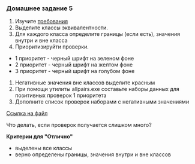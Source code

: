 ### Домашнее задание 5

1. Изучите [требования](../Требования/Req_5.md)
1. Выделите классы эквивалентности.
1. Для каждого класса определите границы (если есть), значения внутри и вне класса
1. Приоритизируйти проверки. 
  - 1 приоритет - черный шрифт на зеленом фоне
  - 2 приоритет - черный шрифт на желтом фоне
  - 3 приоритет - черный шрифт на голубом фоне
1. Негативные значения вне классов выделите красным
1. При помощи утилиты allpairs.exe составьте наборы данных для позитивных проверок 1 приоритета
1. Дополните список проверок наборами с негативными значениями

[Ссылка на файл](https://docs.google.com/spreadsheets/d/1gr7q6ufb9bug9jgWdgDK81CPe_YVoICdlyoheZ-C_qU/edit?usp=sharing)

Что делать, если проверок получается слишком много?

**Критерии для "Отлично"**
- выделены все классы
- верно определены границы, значения внутри и вне классов
